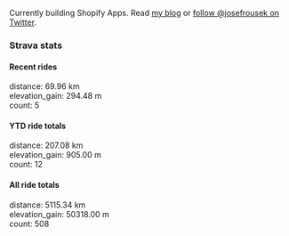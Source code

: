 Currently building Shopify Apps. Read [my blog](https://blog.rousek.name/) or [follow @josefrousek on Twitter](https://twitter.com/josefrousek).

### Strava stats

<!-- strava_stats starts -->
#### Recent rides

distance: 69.96 km  
elevation_gain: 294.48 m  
count: 5


#### YTD ride totals

distance: 207.08 km  
elevation_gain: 905.00 m  
count: 12


#### All ride totals

distance: 5115.34 km  
elevation_gain: 50318.00 m  
count: 508


<!-- strava_stats ends -->
